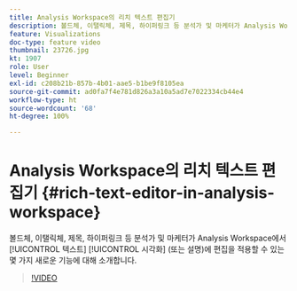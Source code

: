 ```yaml
---
title: Analysis Workspace의 리치 텍스트 편집기
description: 볼드체, 이탤릭체, 제목, 하이퍼링크 등 분석가 및 마케터가 Analysis Workspace에서 텍스트 시각화(또는 설명)에 편집을 적용할 수 있는 몇 가지 새로운 기능에 대해 소개합니다.
feature: Visualizations
doc-type: feature video
thumbnail: 23726.jpg
kt: 1907
role: User
level: Beginner
exl-id: c208b21b-857b-4b01-aae5-b1be9f8105ea
source-git-commit: ad0fa7f4e781d826a3a10a5ad7e7022334cb44e4
workflow-type: ht
source-wordcount: '68'
ht-degree: 100%

---
```


# Analysis Workspace의 리치 텍스트 편집기 {#rich-text-editor-in-analysis-workspace}

볼드체, 이탤릭체, 제목, 하이퍼링크 등 분석가 및 마케터가 Analysis Workspace에서 [!UICONTROL 텍스트] [!UICONTROL 시각화] (또는 설명)에 편집을 적용할 수 있는 몇 가지 새로운 기능에 대해 소개합니다.

>[!VIDEO](https://video.tv.adobe.com/v/23726/?quality=12)

